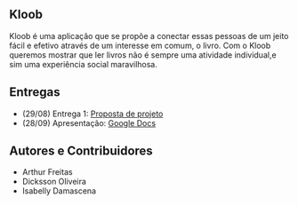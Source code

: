 ## Kloob

Kloob é uma aplicação que se propõe a conectar essas pessoas de um jeito fácil e efetivo através de um interesse em comum, o livro. Com o Kloob queremos mostrar que ler livros não é sempre uma atividade individual,e sim uma experiência social maravilhosa.

## Entregas 
- (29/08) Entrega 1: [Proposta de projeto](https://docs.google.com/document/d/1vmhozo-g9e2dK-F3HEf1YIOUMnfYRQ03LDvhti_inWM/)
- (28/09) Apresentação: [Google Docs](https://docs.google.com/presentation/d/1rpgCwJQws0ClTYoSeUm7KizkUZ6llwC1ivRF9bX3HWU/edit#slide=id.p)

## Autores e Contribuidores
- Arthur Freitas 
- Dicksson Oliveira
- Isabelly Damascena



